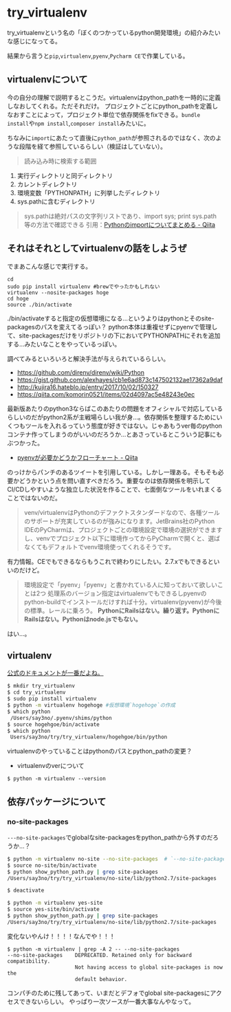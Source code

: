 # try_virtualenv

try_virtualenvという名の「ぼくのつかっているpython開発環境」の紹介みたいな感じになってる。

結果から言うと`pip`,`virtualenv`,`pyenv`,`Pycharm CE`で作業している。

## virtualenvについて
今の自分の理解で説明するとこうだ。virtualenvはpython_pathを一時的に定義しなおしてくれる。ただそれだけ。
プロジェクトごとにpython_pathを定義しなおすことによって，プロジェクト単位で依存関係をfixできる。`bundle install`や`npm install`,`composer install`みたいに。

ちなみに`import`にあたって直後に`python_path`が参照されるのではなく、次のような段階を経て参照しているらしい（検証はしていない）。

>読み込み時に検索する範囲
>
1. 実行ディレクトリと同ディレクトリ
2. カレントディレクトリ
3. 環境変数「PYTHONPATH」に列挙したディレクトリ
4. sys.pathに含むディレクトリ
>
>sys.pathは絶対パスの文字列リストであり、import sys; print sys.path 等の方法で確認できる
>引用：[Pythonのimportについてまとめる - Qiita](https://qiita.com/suzuki-hoge/items/f951d56290617df4279e)


## それはそれとしてvirtualenvの話をしようぜ
でまあこんな感じで実行する。

```
cd
sudo pip install virtualenv #brewでやったかもしれない
virtualenv --nosite-packages hoge
cd hoge
source ./bin/activate
```
./bin/activateすると指定の仮想環境になる…というよりはpythonとそのsite-packagesのパスを変えてるっぽい？
python本体は重複せずにpyenvで管理して、site-packagesだけをリポジトリの下においてPYTHONPATHにそれを追加する…みたいなことをやっているっぽい。

調べてみるといろいろと解決手法が与えられているらしい。
 - https://github.com/direnv/direnv/wiki/Python
 - https://gist.github.com/alexhayes/cb1e6ad873c147502132ae17362a9daf
 - http://kujira16.hateblo.jp/entry/2017/10/02/150327
 - https://qiita.com/komorin0521/items/02d4097ac5e48243e0ec

最新版あたりのpython3ならばこのあたりの問題をオフィシャルで対応しているらしいのだがpython2系が主戦場らしい我が身…。依存関係を整理するためにいくつもツールを入れるっていう態度が好きではない。じゃあもうver毎のpythonコンテナ作ってしまうのがいいのだろうか…とあさっているとこういう記事にもぶつかった。

- [pyenvが必要かどうかフローチャート - Qiita](https://qiita.com/shibukawa/items/0daab479a2fd2cb8a0e7)

のっけからパンチのあるツイートを引用している。しかし一理ある。そもそも必要かどうかという点を問い直すべきだろう。重要なのは依存関係を明示してCI/CDしやすいような独立した状況を作ることで、七面倒なツールをいれまくることではないのだ。

>venv/virtualenvはPythonのデファクトスタンダードなので、各種ツールのサポートが充実しているのが強みになります。JetBrains社のPython IDEのPyCharmは、プロジェクトごとの環境設定で環境の選択ができますし、venvでプロジェクト以下に環境作ってからPyCharmで開くと、選ばなくてもデフォルトでvenv環境使ってくれるそうです。

有力情報。CEでもできるならもうこれで終わりにしたい。2.7.xでもできるといいのだけど。

>環境設定で「pyenv」「pyenv」と書かれている人に知っておいて欲しいことは2つ
処理系のバージョン指定はvirtualenvでもできるしpyenvのpython-buildでインストールだけすれば十分。virtualenv(pyvenv)が今後の標準。レールに乗ろう。
**PythonにRailsはない。繰り返す。PythonにRailsはない。Pythonはnode.jsでもない。**

はい…。


## virtualenv

[公式のドキュメントが一番だよね。](https://packaging.python.org/guides/installing-using-pip-and-virtualenv/)

```bash
$ mkdir try_virtualenv
$ cd try_virtualenv
$ sudo pip install virtualenv
$ python -m virtualenv hogehoge #仮想環境`hogehoge`の作成
$ which python
 /Users/say3no/.pyenv/shims/python
$ source hogehgoe/bin/activate
$ which python
 Users/say3no/try/try_virtualenv/hogehgoe/bin/python
```

virtualenvのやっていることはpythonのパスとpython_pathの変更？

 - virtualenvのverについて
```
$ python -m virtualenv --version
```

##  依存パッケージについて

### no-site-packages
`---no-site-packages`でglobalなsite-packagesをpython_pathから外すのだろうか…？
```bash
$ python -m virtualenv no-site --no-site-packages  # `--no-site-packages`🐜の場合
$ source no-site/bin/activate
$ python show_python_path.py | grep site-packages
/Users/say3no/try/try_virtualenv/no-site/lib/python2.7/site-packages

$ deactivate

$ python -m virtualenv yes-site
$ source yes-site/bin/activate
$ python show_python_path.py | grep site-packages
/Users/say3no/try/try_virtualenv/no-site/lib/python2.7/site-packages
```

変化ないやんけ！！！！なんでや！！！

```
$ python -m virtualenv | grep -A 2 -- --no-site-packages
--no-site-packages    DEPRECATED. Retained only for backward compatibility.
                      Not having access to global site-packages is now the
                      default behavior.
```

コンパチのために残してあって、いまだとデフォでglobal site-packagesにアクセスできないらしい。
やっぱり一次ソースが一番大事なんやなって。


[https://gist.github.com/alexhayes/cb1e6ad873c147502132ae17362a9daf]: [1]
[https://qiita.com/caad1229/items/325ca5c8ad198b0ebce7]: [2]

